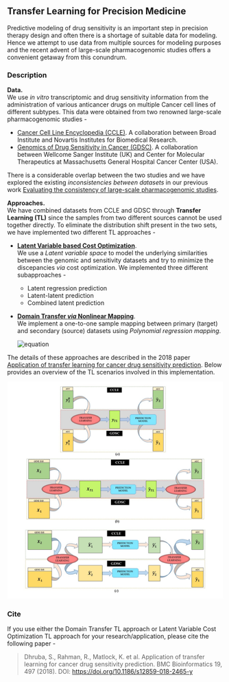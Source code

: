 ## Transfer Learning for Precision Medicine  
Predictive modeling of drug sensitivity is an important step in precision therapy design and often there is a shortage of suitable data for modeling. Hence we attempt to use data from multiple sources for modeling purposes and the recent advent of large-scale pharmacogenomic studies offers a convenient getaway from this conundrum. 

### Description
**Data.**  
We use *in vitro* transcriptomic and drug sensitivity information from the administration of various anticancer drugs on multiple Cancer cell lines of different subtypes. This data were obtained from two renowned large-scale pharmacogenomic studies - 
   * [Cancer Cell Line Encyclopedia (CCLE)](https://portals.broadinstitute.org/ccle/about/). A collaboration between Broad Institute and Novartis Institutes for Biomedical Research.
   * [Genomics of Drug Sensitivity in Cancer (GDSC)](https://www.cancerrxgene.org/about). A collaboration between Wellcome Sanger Institute (UK) and Center for Molecular Therapeutics at Massachusetts General Hospital Cancer Center (USA). 

There is a considerable overlap between the two studies and we have explored the existing *inconsistencies between datasets* in our previous work [Evaluating the consistency of large-scale pharmacogenomic studies](https://academic.oup.com/bib/article-abstract/20/5/1734/5034074). 

**Approaches.**  
We have combined datasets from CCLE and GDSC through **Transfer Learning (TL)** since the samples from two different sources cannot be used together directly. To eliminate the distribution shift present in the two sets, we have implemented two different TL approaches - 
   * <ins><b>Latent Variable based Cost Optimization</b></ins>.  
     We use a *Latent variable space* to model the underlying similarities between the genomic and sensitivity datasets and try to minimize the discepancies _via_ cost optimization. We implemented three different subapproaches -      
      * Latent regression prediction
      * Latent-latent prediction
      * Combined latent prediction
   * <ins><b>Domain Transfer _via_ Nonlinear Mapping</b></ins>.  
     We implement a one-to-one sample mapping between primary (target) and secondary (source) datasets using *Polynomial regression mapping*.
     
     ![equation]([img]http://www.sciweavers.org/tex2img.php?eq=%5Cboldsymbol%7Bg%7D_%7Bs%2C%20i%7D%20%3D%20%5Cboldsymbol%7B%5Calpha%7D_p%5E%7B%28i%29%7D%20%5C%2C%20%5Cboldsymbol%7Bg%7D_%7Bp%2C%20i%7D%20%2B%20%5Cboldsymbol%7B%5Cvarepsilon%7D%5E%7B%28i%29%7D%20%5C%5C%0A%5Cboldsymbol%7Bd%7D_%7Bp%2C%20j%7D%20%3D%20%5Cboldsymbol%7B%5Cbeta%7D_s%5E%7B%28j%29%7D%20%5C%2C%20%5Cboldsymbol%7Bd%7D_%7Bs%2C%20j%7D%20%2B%20%5Cboldsymbol%7B%5Cvarepsilon%7D%5E%7B%28j%29%7D&bc=White&fc=Black&im=jpg&fs=12&ff=arev&edit=0[/img])

The details of these approaches are described in the 2018 paper [Application of transfer learning for cancer drug sensitivity prediction](https://bmcbioinformatics.biomedcentral.com/articles/10.1186/s12859-018-2465-y). Below provides an overview of the TL scenarios involved in this implementation. 

![TransferLearningSummary](https://github.com/dhruba018/Transfer_Learning_Precision_Medicine/blob/master/TLsummary.jpg)

### Cite
If you use either the Domain Transfer TL approach or Latent Variable Cost Optimization TL approach for your research/application, please cite the following paper - 
> Dhruba, S., Rahman, R., Matlock, K. et al. Application of transfer learning for cancer drug sensitivity prediction. BMC Bioinformatics 19, 497 (2018). 
  DOI: https://doi.org/10.1186/s12859-018-2465-y
